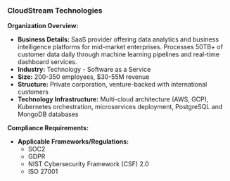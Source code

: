 ### CloudStream Technologies

**Organization Overview:**
* **Business Details:** SaaS provider offering data analytics and business intelligence platforms for mid-market enterprises. Processes 50TB+ of customer data daily through machine learning pipelines and real-time dashboard services.
* **Industry:** Technology - Software as a Service
* **Size:** 200-350 employees, $30-55M revenue
* **Structure:** Private corporation, venture-backed with international customers
* **Technology Infrastructure:** Multi-cloud architecture (AWS, GCP), Kubernetes orchestration, microservices deployment, PostgreSQL and MongoDB databases

**Compliance Requirements:**
* **Applicable Frameworks/Regulations:**
    * SOC2
    * GDPR
    * NIST Cybersecurity Framework (CSF) 2.0
    * ISO 27001